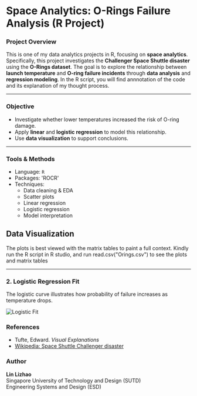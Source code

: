 # Space Analytics: O-Rings Failure Analysis (R Project)

### Project Overview

This is one of my data analytics projects in R, focusing on **space analytics**.  
Specifically, this project investigates the **Challenger Space Shuttle disaster** using the **O-Rings dataset**. The goal is to explore the relationship between **launch temperature** and **O-ring failure incidents** through **data analysis** and **regression modeling**.
In the R script, you will find annnotation of the code and its explanation of my thought process.

---

###  Objective

- Investigate whether lower temperatures increased the risk of O-ring damage.
- Apply **linear** and **logistic regression** to model this relationship.
- Use **data visualization** to support conclusions.

---

### Tools & Methods

- Language: `R`
- Packages: 'ROCR'
- Techniques:
  - Data cleaning & EDA
  - Scatter plots
  - Linear regression
  - Logistic regression
  - Model interpretation

## Data Visualization
The plots is best viewed with the matrix tables to paint a full context.
Kindly run the R script in R studio, and run read.csv("Orings.csv") to see the plots and matrix tables

---

### 2. Logistic Regression Fit

The logistic curve illustrates how probability of failure increases as temperature drops.

![Logistic Fit](plots/logistic_fit.png)


### References

- Tufte, Edward. *Visual Explanations*
- [Wikipedia: Space Shuttle Challenger disaster](https://en.wikipedia.org/wiki/Space_Shuttle_Challenger_disaster)

### Author

**Lin Lizhao**  
Singapore University of Technology and Design (SUTD)  
Engineering Systems and Design (ESD)
